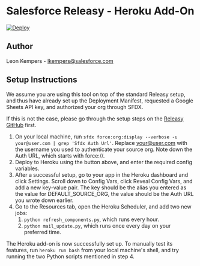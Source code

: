 # Salesforce Releasy - Heroku Add-On

[![Deploy](https://www.herokucdn.com/deploy/button.svg)](https://heroku.com/deploy)

## Author
Leon Kempers - lkempers@salesforce.com

## Setup Instructions
We assume you are using this tool on top of the standard Releasy setup, and thus have already set up the Deployment Manifest, requested a Google Sheets API key, and authorized your org through SFDX.

If this is not the case, please go through the setup steps on the [Releasy GitHub](https://git.soma.salesforce.com/lkempers/releasy-heroku) first.

1. On your local machine, run `sfdx force:org:display --verbose -u your@user.com | grep 'Sfdx Auth Url'`. Replace your@user.com with the username you used to authenticate your source org. Note down the Auth URL, which starts with force://.
2. Deploy to Heroku using the button above, and enter the required config variables.
3. After a successful setup, go to your app in the Heroku dashboard and click Settings. Scroll down to Config Vars, click Reveal Config Vars, and add a new key-value pair. The key should be the alias you entered as the value for DEFAULT_SOURCE_ORG, the value should be the Auth URL you wrote down earlier.
4. Go to the Resources tab, open the Heroku Scheduler, and add two new jobs:
	1. `python refresh_components.py`, which runs every hour.
	2. `python mail_update.py`, which runs once every day on your preferred time.

The Heroku add-on is now successfully set up. To manually test its features, run `heroku run bash` from your local machine's shell, and try running the two Python scripts mentioned in step 4.